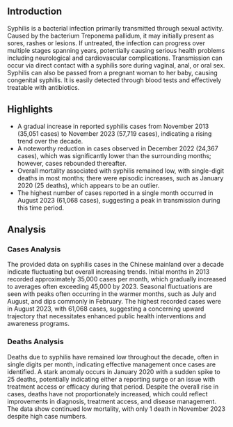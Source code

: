 ## Introduction

Syphilis is a bacterial infection primarily transmitted through sexual activity. Caused by the bacterium Treponema pallidum, it may initially present as sores, rashes or lesions. If untreated, the infection can progress over multiple stages spanning years, potentially causing serious health problems including neurological and cardiovascular complications. Transmission can occur via direct contact with a syphilis sore during vaginal, anal, or oral sex. Syphilis can also be passed from a pregnant woman to her baby, causing congenital syphilis. It is easily detected through blood tests and effectively treatable with antibiotics.
## Highlights

- A gradual increase in reported syphilis cases from November 2013 (35,051 cases) to November 2023 (57,719 cases), indicating a rising trend over the decade. <br/>
- A noteworthy reduction in cases observed in December 2022 (24,367 cases), which was significantly lower than the surrounding months; however, cases rebounded thereafter. <br/>
- Overall mortality associated with syphilis remained low, with single-digit deaths in most months; there were episodic increases, such as January 2020 (25 deaths), which appears to be an outlier. <br/>
- The highest number of cases reported in a single month occurred in August 2023 (61,068 cases), suggesting a peak in transmission during this time period. <br/>
## Analysis

### Cases Analysis
The provided data on syphilis cases in the Chinese mainland over a decade indicate fluctuating but overall increasing trends. Initial months in 2013 recorded approximately 35,000 cases per month, which gradually increased to averages often exceeding 45,000 by 2023. Seasonal fluctuations are seen with peaks often occurring in the warmer months, such as July and August, and dips commonly in February. The highest recorded cases were in August 2023, with 61,068 cases, suggesting a concerning upward trajectory that necessitates enhanced public health interventions and awareness programs.

### Deaths Analysis
Deaths due to syphilis have remained low throughout the decade, often in single digits per month, indicating effective management once cases are identified. A stark anomaly occurs in January 2020 with a sudden spike to 25 deaths, potentially indicating either a reporting surge or an issue with treatment access or efficacy during that period. Despite the overall rise in cases, deaths have not proportionately increased, which could reflect improvements in diagnosis, treatment access, and disease management. The data show continued low mortality, with only 1 death in November 2023 despite high case numbers.
